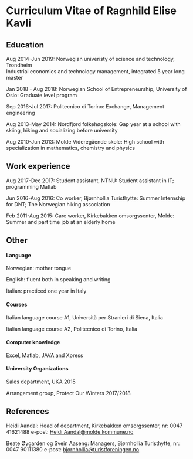 # Curriculum Vitae of Ragnhild Elise Kavli

## **Education**

Aug 2014-Jun 2019: Norwegian univeristy of science and technology, Trondheim                                         
	           Industrial economics and technology management, integrated 5 year long master
	
Jan 2018 - Aug 2018: Norwegian School of Entrepreneurship, University of Oslo:                                                                                Graduate level program
	
Sep 2016-Jul 2017: Politecnico di Torino: 														Exchange, Management engineering
	   
Aug 2013-May 2014: Nordfjord folkehøgskole: Gap year at a school with skiing, hiking and socializing before university
	
Aug 2010-Jun 2013: Molde Videregående skole: 
	High school with specialization in mathematics, chemistry and physics
 
	   

## **Work experience**	     

Aug 2017-Dec 2017: Student assistant, NTNU: Student assistant in IT; programming Matlab
	
Jun 2016-Aug 2016: Co worker, Bjørnhollia Turisthytte: 
	Summer Internship for DNT; The Norwegian hiking association 
	
Feb 2011-Aug 2015: Care worker, Kirkebakken omsorgssenter, Molde: 
	Summer and part time job at an elderly home


## **Other**                

#### Language

Norwegian: mother tongue

English: fluent both in speaking and writing

Italian: practiced one year in Italy
                                                
#### Courses

Italian language course A1, Università per Stranieri di Siena, Italia

Italian language course A2, Politecnico di Torino, Italia

#### Computer knowledge	

Excel, Matlab, JAVA and Xpress

#### University Organizations
Sales department, UKA 2015

Arrangement group, Protect Our Winters 2017/2018



## **References**
Heidi Aandal: Head of department, Kirkebakken omsorgssenter, nr: 0047 41621488
e-post: Heidi.Aandal@molde.kommune.no

Beate Øygarden og Svein Aaseng:	Managers, Bjørnhollia Turisthytte, nr: 0047 90111380 
e-post: bjornhollia@turistforeningen.no




